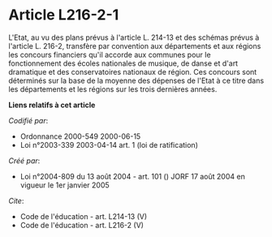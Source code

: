 # Article L216-2-1

L'Etat, au vu des plans prévus à l'article L. 214-13 et des schémas prévus à l'article L. 216-2, transfère par convention aux
départements et aux régions les concours financiers qu'il accorde aux communes pour le fonctionnement des écoles nationales
de musique, de danse et d'art dramatique et des conservatoires nationaux de région. Ces concours sont déterminés sur la base
de la moyenne des dépenses de l'Etat à ce titre dans les départements et les régions sur les trois dernières années.

**Liens relatifs à cet article**

_Codifié par_:

  - Ordonnance 2000-549 2000-06-15
  - Loi n°2003-339 2003-04-14 art. 1 (loi de ratification)

_Créé par_:

  - Loi n°2004-809 du 13 août 2004 - art. 101 () JORF 17 août 2004 en vigueur le 1er janvier 2005

_Cite_:

  - Code de l'éducation - art. L214-13 (V)
  - Code de l'éducation - art. L216-2 (V)
